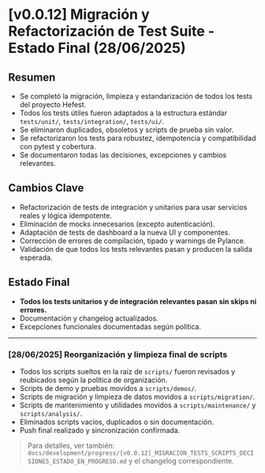 # [v0.0.12] Migración y Refactorización de Test Suite - Estado Final (28/06/2025)

## Resumen
- Se completó la migración, limpieza y estandarización de todos los tests del proyecto Hefest.
- Todos los tests útiles fueron adaptados a la estructura estándar `tests/unit/`, `tests/integration/`, `tests/ui/`.
- Se eliminaron duplicados, obsoletos y scripts de prueba sin valor.
- Se refactorizaron los tests para robustez, idempotencia y compatibilidad con pytest y cobertura.
- Se documentaron todas las decisiones, excepciones y cambios relevantes.

## Cambios Clave
- Refactorización de tests de integración y unitarios para usar servicios reales y lógica idempotente.
- Eliminación de mocks innecesarios (excepto autenticación).
- Adaptación de tests de dashboard a la nueva UI y componentes.
- Corrección de errores de compilación, tipado y warnings de Pylance.
- Validación de que todos los tests relevantes pasan y producen la salida esperada.

## Estado Final
- **Todos los tests unitarios y de integración relevantes pasan sin skips ni errores.**
- Documentación y changelog actualizados.
- Excepciones funcionales documentadas según política.

---

### [28/06/2025] Reorganización y limpieza final de scripts
- Todos los scripts sueltos en la raíz de `scripts/` fueron revisados y reubicados según la política de organización.
- Scripts de demo y pruebas movidos a `scripts/demos/`.
- Scripts de migración y limpieza de datos movidos a `scripts/migration/`.
- Scripts de mantenimiento y utilidades movidos a `scripts/maintenance/` y `scripts/analysis/`.
- Eliminados scripts vacíos, duplicados o sin documentación.
- Push final realizado y sincronización confirmada.



> Para detalles, ver también: `docs/development/progress/[v0.0.12]_MIGRACION_TESTS_SCRIPTS_DECISIONES_ESTADO_EN_PROGRESO.md` y el changelog correspondiente.
